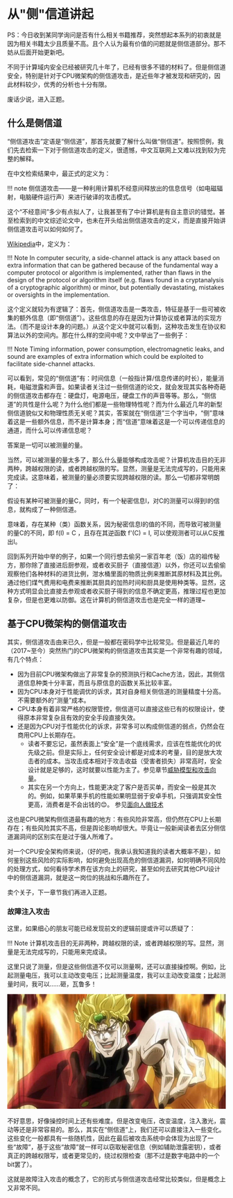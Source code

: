 # 从"侧"信道讲起

PS：今日收到某同学询问是否有什么相关书籍推荐，突然想起本系列的初衷就是因为相关书籍太少且质量不高。且个人认为最有价值的问题就是侧信道部分。那不妨从后面开始更新吧。

不同于计算域内安全已经被研究几十年了，已经有很多不错的材料了。但是侧信道安全，特别是针对于CPU微架构的侧信道攻击，是近些年才被发现和研究的，因此材料较少，优秀的分析也十分有限。

废话少说，进入正题。

## 什么是侧信道

“侧信道攻击”定语是“侧信道”，那首先就要了解什么叫做“侧信道”。按照惯例，我们先去检索一下对于侧信道攻击的定义，很遗憾，中文互联网上又难以找到较为完整的解释。

在中文检索结果中，最正式的定义为：

!!! note
    侧信道攻击——是一种利用计算机不经意间释放出的信息信号（如电磁辐射，电脑硬件运行声）来进行破译的攻击模式。

这个“不经意间”多少有点拟人了，让我甚至有了中计算机是有自主意识的错觉。甚至检索到的中文综述论文中，也未在开头给出侧信道攻击的定义，而是直接开始讲侧信道攻击可以如何如何了。

[Wikipedia](https://en.wikipedia.org/wiki/Side-channel_attack)中，定义为：

!!! Note
    In computer security, a side-channel attack is any attack based on extra information that can be gathered because of the fundamental way a computer protocol or algorithm is implemented, rather than flaws in the design of the protocol or algorithm itself (e.g. flaws found in a cryptanalysis of a cryptographic algorithm) or minor, but potentially devastating, mistakes or oversights in the implementation. 


这个定义就较为有逻辑了：首先，侧信道攻击是一类攻击，特征是基于一些可被收集的额外信息（即“侧信道”）。这些信息的存在是因为计算协议或者算法的实现方法。（而不是设计本身的问题。）从这个定义中就可以看到，这种攻击发生在协议和算法以外的空间内。那在什么样的空间中呢？文中举出了一些例子：

!!! Note
    Timing information, power consumption, electromagnetic leaks, and sound are examples of extra information which could be exploited to facilitate side-channel attacks.

可以看到，常见的“侧信道”有：时间信息（一般指计算/信息传递的时长），能量消耗，电磁泄露和声音。如果读者关注过一些侧信道的论文，就会发现其实各种奇葩的侧信道攻击都存在：硬盘灯，电源电压，硬盘工作的声音等等。那么，“侧信道”的共性是什么呢？为什么他们都是一些物理特性呢？而为什么最近几年的新型侧信道貌似又和物理性质无关呢？其实，答案就在“侧信道”三个字当中，“侧”意味着这是一些额外信息，而不是计算本身；而“信道”意味着这是一个可以传递信息的通道，而什么可以传递信息呢？

答案是一切可以被测量的量。

当然，可以被测量的量太多了，那么什么量能够构成攻击呢？计算机攻击目的无非两种，跨越权限的读，或者跨越权限的写。显然，测量是无法完成写的，只能用来完成读。这意味着，被测量的量必须要实现跨越权限的读。那么一切都非常明朗了：

假设有某种可被测量的量C，同时，有一个秘密信息I，对C的测量可以得到I的信息，就构成了一种侧信道。

意味着，存在某种（类）函数关系，因为秘密信息I的值的不同，而导致可被测量的量C的不同，即 f(I) = C ，且存在其逆函数 f'(C) = I, 可以使观测者可以从C反推出I。

回到系列开始中举的例子，如果一个同行想去偷另一家百年老（饭）店的祖传秘方，那你除了直接进后厨参观，或者收买厨子（直接信道）以外，你还可以去偷偷观察他们各种材料的进货比例，泔水桶里面的物质比例来推断其原材料及其比例。通过他们煤气费用和电费来推断其厨具的加热时间和厨具是使用种类等。显然，这种方式明显会比直接去参观或者收买厨子得到的信息不确定更高，推理过程也更加复杂，但是也更难以防御。这在计算机的侧信道攻击也是完全一样的道理~

## 基于CPU微架构的侧信道攻击

其实，侧信道攻击由来已久，但是一般都在密码学中比较常见。但是最近几年的（2017~至今）突然热门的CPU微架构的侧信道攻击其实是一个非常有趣的领域，有几个特点：

+ 因为目前CPU微架构做出了非常复杂的预测执行和Cache方法，因此，其侧信道信息种类十分丰富，而且与原信息的函数关系比较丰富。
+ 因为CPU本身对于性能调优的诉求，其对自身相关侧信道的测量精度十分高。不需要额外的“测量”成本。
+ CPU本身有着非常严格的权限管控，侧信道可以直接这些已有的权限设计，使得原本非常复杂且有效的安全手段直接失效。
+ 还是因为CPU对于性能优化的诉求，非常多可以构成侧信道的弱点，仍然会在商用CPU上长期存在。
    + 读者不要忘记，虽然表面上“安全”是一个底线需求，应该在性能优化的优先级之前。但是实际上，任何安全设计都是对成本的考量，目的是放大攻击者的成本。当攻击成本相对于攻击收益（受害者损失）非常高时，安全设计就是足够的，这时就要以性能为主了。参见章节[威胁模型和攻击向量](../1%20通用知识/1.3%20威胁模型和攻击向量.md)。
    + 其实在另一个方向上，性能更决定了客户是否买单，而安全一般是其次的。例如，如果苹果手机的性能如果明显弱于安卓手机，只强调其安全性更高，消费者是不会出钱的😊。
    参见[面向人做技术](../../2%20杂谈/面向人做技术.md)

这也是CPU微架构侧信道最有趣的地方：有些风险非常高，但仍然在CPU上长期存在；有些风险其实不高，但是舆论影响却很大。毕竟让一般新闻读者去区分侧信道漏洞间的区别实在是过于强人所难了。

对一个CPU安全架构师来说，（好的吧，我承认我知道我的读者大概率不是），如何鉴别这些风险的实际影响，如何避免出现高危的侧信道漏洞，如何明确不同风险的处理方式，如何看待学术界在该方向上的研究，甚至如何去研究其他CPU设计中的侧信道漏洞，就是这一岗位的挑战和乐趣所在了。

卖个关子，下一章节我们再进入正题。

### 故障注入攻击

这里，如果细心的朋友可能已经发现前文的逻辑前提或许可以质疑了：

!!! Note
    计算机攻击目的无非两种，跨越权限的读，或者跨越权限的写。显然，测量是无法完成写的，只能用来完成读。

这里只说了测量，但是这些侧信道不仅可以测量啊，还可以直接操控啊。例如，比起测量电压，我可以主动改变电压；比起测量温度，我可以主动改变温度；比起测量时间，我可以……砸，瓦鲁多！

![The World](../static/the_world.jpg)

不好意思，好像操控时间上还有些难度。但是改变电压，改变温度，注入激光，震动等还是非常容易的。那么，其实在“侧信道”上，我们还可以直接注入一些变化。这些变化一般都具有一些随机性，因此在最后被攻击系统中会体现为出现了一些“故障”，基于这些“故障”就一样可以窃取秘密信息（例如辅助泄露密钥），或者真正的跨越权限写，或者更常见的，绕过权限检查（那不过是数字电路中的一个bit罢了）。

这就是故障注入攻击的概念了，它的形式与侧信道攻击经常比较类似，但是概念上又非常不同。